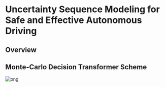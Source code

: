 # Uncertainty Sequence Modeling for Safe and Effective Autonomous Driving

## Overview

## Monte-Carlo Decision Transformer Scheme

![png](https://github.com/LoteeYoon/Uncertainty_Sequence_Modeling/raw/main/MCDT_scheme.png?raw=true)